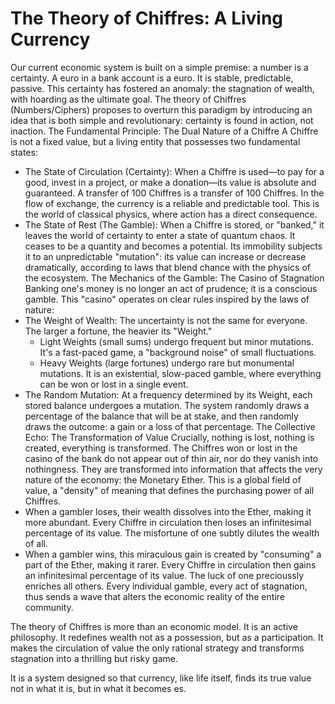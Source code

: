 # The Theory of Chiffres: A Living Currency

Our current economic system is built on a simple premise: a number is a certainty. A euro in a bank account is a euro. It is stable, predictable, passive. This certainty has fostered an anomaly: the stagnation of wealth, with hoarding as the ultimate goal.
The theory of Chiffres (Numbers/Ciphers) proposes to overturn this paradigm by introducing an idea that is both simple and revolutionary: certainty is found in action, not inaction.
The Fundamental Principle: The Dual Nature of a Chiffre
A Chiffre is not a fixed value, but a living entity that possesses two fundamental states:
 * The State of Circulation (Certainty): When a Chiffre is used—to pay for a good, invest in a project, or make a donation—its value is absolute and guaranteed. A transfer of 100 Chiffres is a transfer of 100 Chiffres. In the flow of exchange, the currency is a reliable and predictable tool. This is the world of classical physics, where action has a direct consequence.
 * The State of Rest (The Gamble): When a Chiffre is stored, or "banked," it leaves the world of certainty to enter a state of quantum chaos. It ceases to be a quantity and becomes a potential. Its immobility subjects it to an unpredictable "mutation": its value can increase or decrease dramatically, according to laws that blend chance with the physics of the ecosystem.
The Mechanics of the Gamble: The Casino of Stagnation
Banking one's money is no longer an act of prudence; it is a conscious gamble. This "casino" operates on clear rules inspired by the laws of nature:
 * The Weight of Wealth: The uncertainty is not the same for everyone. The larger a fortune, the heavier its "Weight."
   * Light Weights (small sums) undergo frequent but minor mutations. It's a fast-paced game, a "background noise" of small fluctuations.
   * Heavy Weights (large fortunes) undergo rare but monumental mutations. It is an existential, slow-paced gamble, where everything can be won or lost in a single event.
 * The Random Mutation: At a frequency determined by its Weight, each stored balance undergoes a mutation. The system randomly draws a percentage of the balance that will be at stake, and then randomly draws the outcome: a gain or a loss of that percentage.
The Collective Echo: The Transformation of Value
Crucially, nothing is lost, nothing is created, everything is transformed. The Chiffres won or lost in the casino of the bank do not appear out of thin air, nor do they vanish into nothingness.
They are transformed into information that affects the very nature of the economy: the Monetary Ether. This is a global field of value, a "density" of meaning that defines the purchasing power of all Chiffres.
 * When a gambler loses, their wealth dissolves into the Ether, making it more abundant. Every Chiffre in circulation then loses an infinitesimal percentage of its value. The misfortune of one subtly dilutes the wealth of all.
 * When a gambler wins, this miraculous gain is created by "consuming" a part of the Ether, making it rarer. Every Chiffre in circulation then gains an infinitesimal percentage of its value. The luck of one precioussly enriches all others.
Every individual gamble, every act of stagnation, thus sends a wave that alters the economic reality of the entire community.

The theory of Chiffres is more than an economic model. It is an active philosophy. It redefines wealth not as a possession, but as a participation. It makes the circulation of value the only rational strategy and transforms stagnation into a thrilling but risky game.

It is a system designed so that currency, like life itself, finds its true value not in what it is, but in what it becomes es.
